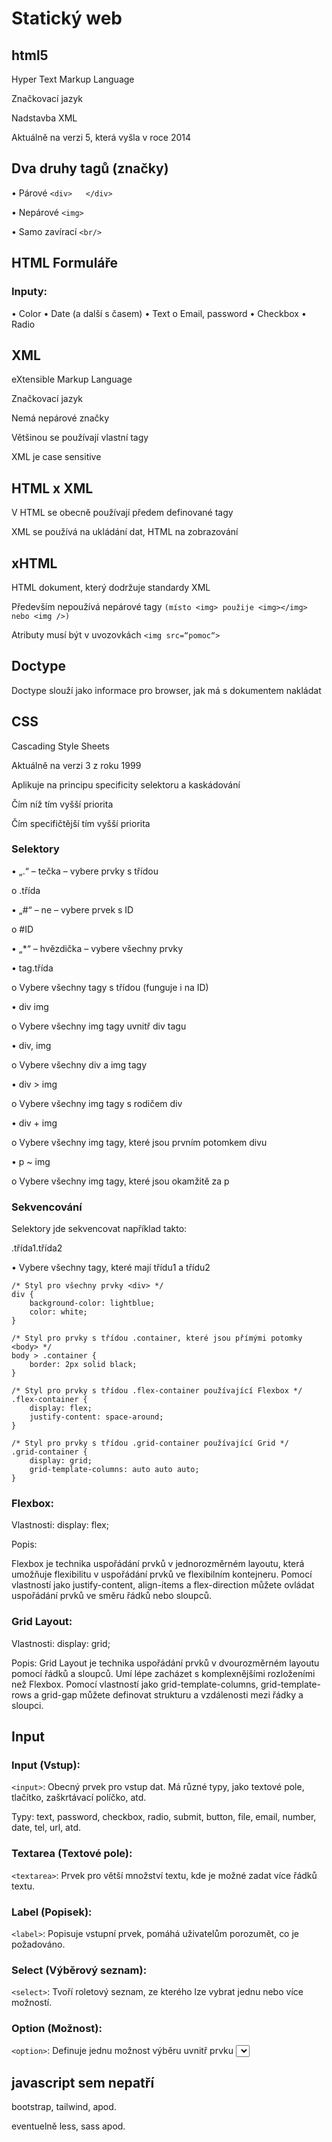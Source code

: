 # Statický web
## html5
Hyper Text Markup Language

Značkovací jazyk

Nadstavba XML

Aktuálně na verzi 5, která vyšla v roce 2014

## Dva druhy tagů (značky)
•	Párové ```<div>   </div>```

•	Nepárové ```<img>```

•	Samo zavírací ```<br/>```
## HTML Formuláře

### Inputy:
•	Color
•	Date (a další s časem)
•	Text
    o	Email, password
•	Checkbox
•	Radio
## XML
eXtensible Markup Language

Značkovací jazyk

Nemá nepárové značky

Většinou se používají vlastní tagy

XML je case sensitive

## HTML x XML
V HTML se obecně používají předem definované tagy

XML se používá na ukládání dat, HTML na zobrazování

## xHTML

HTML dokument, který dodržuje standardy XML

Především nepoužívá nepárové tagy ```(místo <img> použije <img></img> nebo <img />)```

Atributy musí být v uvozovkách ```<img src=“pomoc“>```

## Doctype
Doctype slouží jako informace pro browser, jak má s dokumentem nakládat
## CSS

Cascading Style Sheets

Aktuálně na verzi 3 z roku 1999

Aplikuje na principu specificity selektoru a kaskádování
	
  Čím níž tím vyšší priorita
	
  Čím specifičtější tím vyšší priorita

### Selektory
•	„.“ – tečka – vybere prvky s třídou

o	.třída

•	„#“ – ne – vybere prvek s ID

o	#ID

•	„*“ – hvězdička – vybere všechny prvky

•	tag.třída

o	Vybere všechny tagy s třídou (funguje i na ID)

•	div img

o	Vybere všechny img tagy uvnitř div tagu

•	div, img 

o	Vybere všechny div a img tagy

•	div > img

o	Vybere všechny img tagy s rodičem div

•	div + img

o	Vybere všechny img tagy, které jsou prvním potomkem divu

•	p ~ img

o	Vybere všechny img tagy, které jsou okamžitě za p

### Sekvencování
Selektory jde sekvencovat například takto:

.třída1.třída2

•	Vybere všechny tagy, které mají třídu1 a třídu2

```
/* Styl pro všechny prvky <div> */
div {
    background-color: lightblue;
    color: white;
}

/* Styl pro prvky s třídou .container, které jsou přímými potomky <body> */
body > .container {
    border: 2px solid black;
}

/* Styl pro prvky s třídou .flex-container používající Flexbox */
.flex-container {
    display: flex;
    justify-content: space-around;
}

/* Styl pro prvky s třídou .grid-container používající Grid */
.grid-container {
    display: grid;
    grid-template-columns: auto auto auto;
}
```

### Flexbox:
Vlastnosti: display: flex;

Popis: 

Flexbox je technika uspořádání prvků v jednorozměrném layoutu, která umožňuje flexibilitu v uspořádání prvků ve flexibilním kontejneru. 
Pomocí vlastností jako justify-content, align-items a flex-direction můžete ovládat uspořádání prvků ve směru řádků nebo sloupců.
### Grid Layout:
Vlastnosti: display: grid;

Popis: 
Grid Layout je technika uspořádání prvků v dvourozměrném layoutu pomocí řádků a sloupců. Umí lépe zacházet s komplexnějšími rozloženími než Flexbox.
Pomocí vlastností jako grid-template-columns, grid-template-rows a grid-gap můžete definovat strukturu a vzdálenosti mezi řádky a sloupci.

## Input
### Input (Vstup):
```<input>```: Obecný prvek pro vstup dat. Má různé typy, jako textové pole, tlačítko, zaškrtávací políčko, atd.

Typy: text, password, checkbox, radio, submit, button, file, email, number, date, tel, url, atd.
### Textarea (Textové pole):
```<textarea>```: Prvek pro větší množství textu, kde je možné zadat více řádků textu.
### Label (Popisek):
```<label>```: Popisuje vstupní prvek, pomáhá uživatelům porozumět, co je požadováno.
### Select (Výběrový seznam):
```<select>```: Tvoří roletový seznam, ze kterého lze vybrat jednu nebo více možností.
### Option (Možnost):
```<option>```: Definuje jednu možnost výběru uvnitř prvku <select>.

## javascript sem nepatří

bootstrap, tailwind, apod.

eventuelně less, sass apod.

